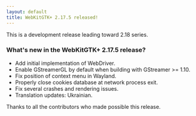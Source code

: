 ```yaml
---
layout: default
title: WebKitGTK+ 2.17.5 released!
---
```


This is a development release leading toward 2.18 series.

### What's new in the WebKitGTK+ 2.17.5 release?

 - Add initial implementation of WebDriver.
 - Enable GStreamerGL by default when building with GStreamer >= 1.10.
 - Fix position of context menu in Wayland.
 - Properly close cookies database at network process exit.
 - Fix several crashes and rendering issues.
 - Translation updates: Ukrainian.

Thanks to all the contributors who made possible this release.

